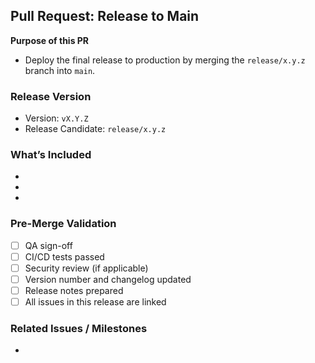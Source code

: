 ## Pull Request: Release to Main

**Purpose of this PR**
- Deploy the final release to production by merging the `release/x.y.z` branch into `main`.

### Release Version
- Version: `vX.Y.Z`
- Release Candidate: `release/x.y.z`

### What’s Included
<!-- Short changelog or bullet list of high-level changes -->
- 
- 
- 

### Pre-Merge Validation
- [ ] QA sign-off
- [ ] CI/CD tests passed
- [ ] Security review (if applicable)
- [ ] Version number and changelog updated
- [ ] Release notes prepared
- [ ] All issues in this release are linked

### Related Issues / Milestones
-
